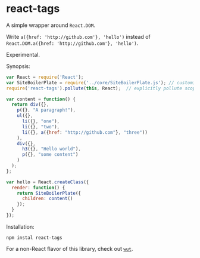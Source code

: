# react-tags

A simple wrapper around `React.DOM`. 

Write `a({href: 'http://github.com'}, 'hello')` instead of `React.DOM.a({href: 'http://github.com'}, 'hello')`.

Experimental.

Synopsis:

```javascript
var React = require('React');
var SiteBoilerPlate = require('../core/SiteBoilerPlate.js'); // customize
require('react-tags').pollute(this, React);  // explicitly pollute scope with tags

var content = function() {
  return div({}, 
    p({}, "A paragraph!"),
    ul({}, 
      li({}, "one"),
      li({}, "two"),
      li({}, a({href: "http://github.com"}, "three"))
    ),
    div({}, 
      h3({}, "Hello world"),
      p({}, "some content")
    )
  );
};

var hello = React.createClass({
  render: function() {
    return SiteBoilerPlate({
      children: content()
    });
  }
});
```

Installation:

```
npm instal react-tags
```

For a non-React flavor of this library, check out [`wut`](http://github.com/adelevie/wut).

